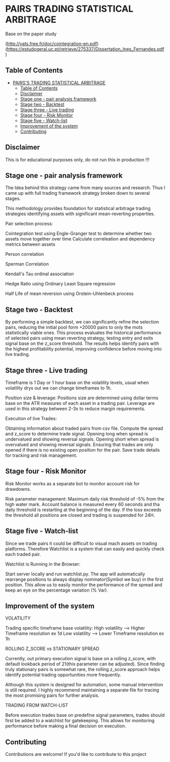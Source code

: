 # PAIRS TRADING STATISTICAL ARBITRAGE

Base on the paper study

(http://yats.free.fr/doc/cointegration-en.pdf)
(https://estudogeral.uc.pt/retrieve/275337/Dissertation_Ines_Fernandes.pdf)

## Table of Contents

- [PAIRS'S TRADING STATISTICAL ARBITRAGE](#pairss-trading-statistical-arbitrage)
  - [Table of Contents](#table-of-contents)
  - [Disclaimer](#disclaimer)
  - [Stage one - pair analysis framework](#stage-one---pair-analysis-framework)
  - [Stage two -  Backtest](#stage-two----backtest)
  - [Stage three - Live trading](#stage-three---live-trading)
  - [Stage four - Risk Monitor](#stage-four---risk-monitor)
  - [Stage five - Watch-list](#stage-five---watch-list)
  - [Improvement of the system](#improvement-of-the-system)
  - [Contributing](#Contributing)

## Disclaimer

This is for educational purposes only, do not run this in production !!!

## Stage one - pair analysis framework

The Idea behind this strategy came from many sources and research.
Thus I came up with full trading framework strategy broken down to several stages.

This methodology provides foundation for statistical arbitrage trading strategies identifying assets with significant mean-reverting properties.

Pair selection process:

Cointegration test using Engle-Granger test to determine whether two assets move together over time
Calculate correleation and dependency metrics between assets

  Person correlation
  
  Sperman Correlation
  
  Kendall's Tau ordinal association
  
Hedge Ratio using Ordinary Least Square regression

Half Life of mean reversion using Orstein-Uhlenbeck process

## Stage two -  Backtest

By performing a simple backtest, we can significantly refine the selection pairs, reducing the initial pool form +20000 pairs to only the mots statistically viable ones.
This process evaluates the historical performance of selected pairs using mean reverting strategy, testing entry and exits signal base on the z_score threshold.
The results helps identify pairs with the highest profitability potential, improving confidence before moving into live trading.

## Stage three - Live trading

Timeframe is 1 Day or 1 hour base on the volatility levels, usual when volatility drys out we can change timeframes to 1h.

Position size & leverage:
Positions size are determined using dollar terms base on the ATR measures of each asset in a trading pair.
Leverage are used in this strategy between 2-3x to reduce margin requirements.

Execution of live Trades:

Obtaining information about traded pairs from csv file.
Compute the spread and z_score to determine trade signal.
Opening long when spread is undervalued and showing reversal signals.
Opening short when spread is overvalued and showing reversal signals.
Ensuring that trades are only opened if there is no existing open position for the pair.
Save trade details for tracking and risk management.

## Stage four - Risk Monitor

Risk Monitor works as a separate bot to monitor account risk for drawdowns.

Risk parameter management:
Maximum daily risk threshold of -5% from the high water mark.
Account balance is measured every 60 seconds and tha daily threshold is restarting at the beginning of the day.
If the loss exceeds the threshold all positions are closed and trading is suspended for 24H.

## Stage five - Watch-list

Since we trade pairs it could be difficult to visual mach assets on trading platforms.
Therefore Watchlist is a system that can easily and quickly check each traded pair.

Watchlist is Running in the Browser:

Start server locally and run watchlist.py.
The app will automatically rearrange positions to always display nominator(Symbol we buy) in the first position.
This allow us to easily monitor the performance of the spread and keep an eye on the percentage variation (% Var).

## Improvement of the system

VOLATILITY

Trading  specific timeframe base volatility:
High volatility --> Higher Timeframe resolution ex 1d
Low volatility --> Lower Timeframe resolution ex 1h

ROLLING Z_SCORE vs STATIONARY SPREAD

Currently, out primary execution signal is base on a rolling z_score, with default lookback period of 21(this parameter can be adjusted).
Since finding truly stationary pairs is somewhat rare, the rolling z_score approach helps identify potential trading opportunities more frequently.

Although this system is designed for automation, some manual intervention is still required.
I highly recommend maintaining a separate file for tracing the most promising pairs for further analysis.

TRADING FROM WATCH-LIST

Before execution trades base on predefine signal parameters, trades should first be added to a watchlist for gatekeeping.
This allows for monitoring performance before making a final decision on execution.


## Contributing
Contributions are welcome! If you'd like to contribute to this project
